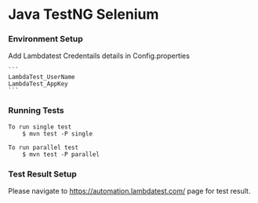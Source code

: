 # Java TestNG Selenium 

### Environment Setup

Add Lambdatest Credentails details in Config.properties

    ```
    LambdaTest_UserName
    LambdaTest_AppKey
    ```
    
### Running Tests

```
To run single test
    $ mvn test -P single

To run parallel test
    $ mvn test -P parallel

```
### Test Result Setup

Please navigate to https://automation.lambdatest.com/ page for test result.
